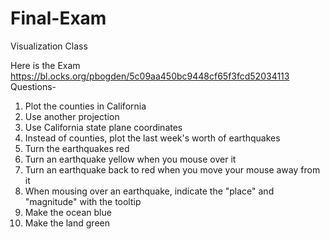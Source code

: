 # Final-Exam
Visualization Class

Here is the Exam
https://bl.ocks.org/pbogden/5c09aa450bc9448cf65f3fcd52034113
Questions-
1.  Plot the counties in California
2.  Use another projection
3.  Use California state plane coordinates
4.  Instead of counties, plot the last week's worth of earthquakes
5.  Turn the earthquakes red
6.  Turn an earthquake yellow when you mouse over it
7.  Turn an earthquake back to red when you move your mouse away from it
8.  When mousing over an earthquake, indicate the "place" and "magnitude" with the tooltip
9.  Make the ocean blue
10. Make the land green
